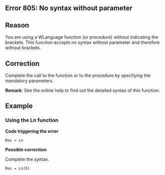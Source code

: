 
## Error 805: No syntax without parameter
			



<a name="NOTE1"></a>
<a name="NOTE1_1"></a>


## Reason
<a name="reason_ELTTEXTE000085"></a>
You are using a WLanguage function (or procedure) without indicating the brackets. This function accepts no syntax without parameter and therefore without brackets.

<a name="NOTE2"></a>
<a name="NOTE2_1"></a>


## Correction
<a name="correction_ELTTEXTE000109"></a>
Complete the call to the function or to the procedure by specifying the mandatory parameters.

**Remark**: See the online help to find out the detailed syntax of this function.

<a name="NOTE3"></a>
<a name="NOTE3_1"></a>


## Example
<a name="example_ELTTEXTE000133"></a>


### Using the Ln function
<a name="using_the_function_ELTPARAGRAPHE000027"></a>

**Code triggering the error** 


```wl
Res = Ln
```




**Possible correction**

Complete the syntax.


```wl
Res = Ln(5)
```



